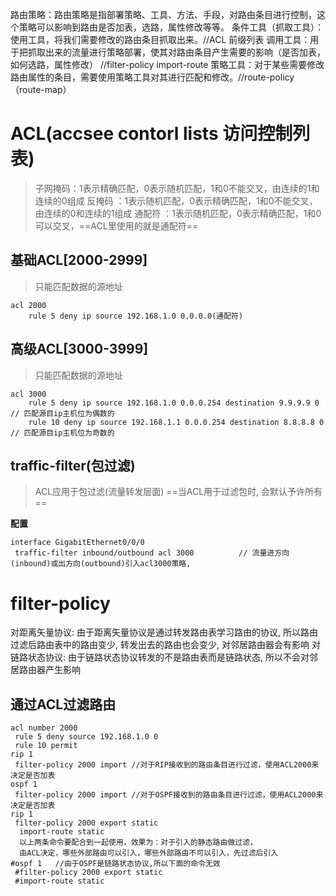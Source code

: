 路由策略：路由策略是指部署策略、工具、方法、手段，对路由条目进行控制，这个策略可以影响到路由是否加表，选路，属性修改等等。
	条件工具（抓取工具）：使用工具，将我们需要修改的路由条目抓取出来。//ACL 前缀列表
   调用工具：用于把抓取出来的流量进行策略部署，使其对路由条目产生需要的影响（是否加表，如何选路，属性修改） //filter-policy import-route
   策略工具：对于某些需要修改路由属性的条目，需要使用策略工具对其进行匹配和修改。//route-policy（route-map）

# ACL(accsee contorl lists 访问控制列表)

>子网掩码：1表示精确匹配，0表示随机匹配，1和0不能交叉，由连续的1和连续的0组成
>反掩码  ：1表示随机匹配，0表示精确匹配，1和0不能交叉，由连续的0和连续的1组成
>通配符  ：1表示随机匹配，0表示精确匹配，1和0可以交叉，==ACL里使用的就是通配符==

## 基础ACL[2000-2999]

>只能匹配数据的源地址

```
acl 2000
	rule 5 deny ip source 192.168.1.0 0.0.0.0(通配符)
```

## 高级ACL[3000-3999]

>只能匹配数据的源地址 

```
acl 3000
	rule 5 deny ip source 192.168.1.0 0.0.0.254 destination 9.9.9.9 0      // 匹配源目ip主机位为偶数的
	rule 10 deny ip source 192.168.1.1 0.0.0.254 destination 8.8.8.8 0     // 匹配源目ip主机位为奇数的
```

## traffic-filter(包过滤)

>ACL应用于包过滤(流量转发层面)
>==当ACL用于过滤包时, 会默认予许所有==

**配置**
```
interface GigabitEthernet0/0/0              
 traffic-filter inbound/outbound acl 3000          // 流量进方向(inbound)或出方向(outbound)引入acl3000策略,
```

# filter-policy

对距离矢量协议: 由于距离矢量协议是通过转发路由表学习路由的协议, 所以路由过滤后路由表中的路由变少, 转发出去的路由也会变少, 对邻居路由器会有影响
对链路状态协议: 由于链路状态协议转发的不是路由表而是链路状态, 所以不会对邻居路由器产生影响

## 通过ACL过滤路由

```
acl number 2000
 rule 5 deny source 192.168.1.0 0
 rule 10 permit
rip 1
 filter-policy 2000 import //对于RIP接收到的路由条目进行过滤，使用ACL2000来决定是否加表
ospf 1
 filter-policy 2000 import //对于OSPF接收到的路由条目进行过滤，使用ACL2000来决定是否加表
rip 1
 filter-policy 2000 export static
  import-route static
  以上两条命令要配合到一起使用，效果为：对于引入的静态路由做过滤，
  由ACL决定，哪些外部路由可以引入，哪些外部路由不可以引入，先过滤后引入
#ospf 1   //由于OSPF是链路状态协议,所以下面的命令无效
 #filter-policy 2000 export static
 #import-route static
```

